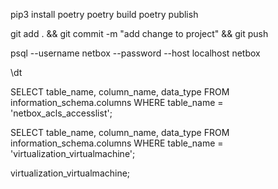 pip3 install poetry
poetry build
poetry publish

git add . && git commit -m "add change to project" && git push

psql --username netbox --password --host localhost netbox

\dt


SELECT table_name, column_name, data_type FROM information_schema.columns WHERE table_name = 'netbox_acls_accesslist';

SELECT table_name, column_name, data_type FROM information_schema.columns WHERE table_name = 'virtualization_virtualmachine';


virtualization_virtualmachine;